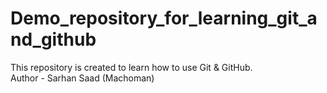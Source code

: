 # Demo_repository_for_learning_git_and_github
This repository is created to learn how to use Git &amp; GitHub.
<br>
Author - Sarhan Saad (Machoman)
